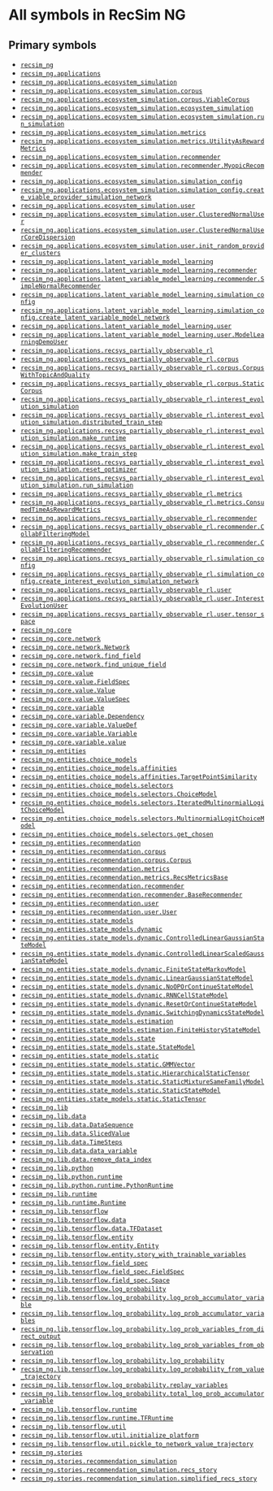 # All symbols in RecSim NG

<!-- Insert buttons and diff -->

## Primary symbols

*   <a href="../recsim_ng.md"><code>recsim_ng</code></a>
*   <a href="../recsim_ng/applications.md"><code>recsim_ng.applications</code></a>
*   <a href="../recsim_ng/applications/ecosystem_simulation.md"><code>recsim_ng.applications.ecosystem_simulation</code></a>
*   <a href="../recsim_ng/applications/ecosystem_simulation/corpus.md"><code>recsim_ng.applications.ecosystem_simulation.corpus</code></a>
*   <a href="../recsim_ng/applications/ecosystem_simulation/corpus/ViableCorpus.md"><code>recsim_ng.applications.ecosystem_simulation.corpus.ViableCorpus</code></a>
*   <a href="../recsim_ng/applications/ecosystem_simulation/ecosystem_simulation.md"><code>recsim_ng.applications.ecosystem_simulation.ecosystem_simulation</code></a>
*   <a href="../recsim_ng/applications/ecosystem_simulation/ecosystem_simulation/run_simulation.md"><code>recsim_ng.applications.ecosystem_simulation.ecosystem_simulation.run_simulation</code></a>
*   <a href="../recsim_ng/applications/ecosystem_simulation/metrics.md"><code>recsim_ng.applications.ecosystem_simulation.metrics</code></a>
*   <a href="../recsim_ng/applications/ecosystem_simulation/metrics/UtilityAsRewardMetrics.md"><code>recsim_ng.applications.ecosystem_simulation.metrics.UtilityAsRewardMetrics</code></a>
*   <a href="../recsim_ng/applications/ecosystem_simulation/recommender.md"><code>recsim_ng.applications.ecosystem_simulation.recommender</code></a>
*   <a href="../recsim_ng/applications/ecosystem_simulation/recommender/MyopicRecommender.md"><code>recsim_ng.applications.ecosystem_simulation.recommender.MyopicRecommender</code></a>
*   <a href="../recsim_ng/applications/ecosystem_simulation/simulation_config.md"><code>recsim_ng.applications.ecosystem_simulation.simulation_config</code></a>
*   <a href="../recsim_ng/applications/ecosystem_simulation/simulation_config/create_viable_provider_simulation_network.md"><code>recsim_ng.applications.ecosystem_simulation.simulation_config.create_viable_provider_simulation_network</code></a>
*   <a href="../recsim_ng/applications/ecosystem_simulation/user.md"><code>recsim_ng.applications.ecosystem_simulation.user</code></a>
*   <a href="../recsim_ng/applications/ecosystem_simulation/user/ClusteredNormalUser.md"><code>recsim_ng.applications.ecosystem_simulation.user.ClusteredNormalUser</code></a>
*   <a href="../recsim_ng/applications/ecosystem_simulation/user/ClusteredNormalUserCoreDispersion.md"><code>recsim_ng.applications.ecosystem_simulation.user.ClusteredNormalUserCoreDispersion</code></a>
*   <a href="../recsim_ng/applications/ecosystem_simulation/user/init_random_provider_clusters.md"><code>recsim_ng.applications.ecosystem_simulation.user.init_random_provider_clusters</code></a>
*   <a href="../recsim_ng/applications/latent_variable_model_learning.md"><code>recsim_ng.applications.latent_variable_model_learning</code></a>
*   <a href="../recsim_ng/applications/latent_variable_model_learning/recommender.md"><code>recsim_ng.applications.latent_variable_model_learning.recommender</code></a>
*   <a href="../recsim_ng/applications/latent_variable_model_learning/recommender/SimpleNormalRecommender.md"><code>recsim_ng.applications.latent_variable_model_learning.recommender.SimpleNormalRecommender</code></a>
*   <a href="../recsim_ng/applications/latent_variable_model_learning/simulation_config.md"><code>recsim_ng.applications.latent_variable_model_learning.simulation_config</code></a>
*   <a href="../recsim_ng/applications/latent_variable_model_learning/simulation_config/create_latent_variable_model_network.md"><code>recsim_ng.applications.latent_variable_model_learning.simulation_config.create_latent_variable_model_network</code></a>
*   <a href="../recsim_ng/applications/latent_variable_model_learning/user.md"><code>recsim_ng.applications.latent_variable_model_learning.user</code></a>
*   <a href="../recsim_ng/applications/latent_variable_model_learning/user/ModelLearningDemoUser.md"><code>recsim_ng.applications.latent_variable_model_learning.user.ModelLearningDemoUser</code></a>
*   <a href="../recsim_ng/applications/recsys_partially_observable_rl.md"><code>recsim_ng.applications.recsys_partially_observable_rl</code></a>
*   <a href="../recsim_ng/applications/recsys_partially_observable_rl/corpus.md"><code>recsim_ng.applications.recsys_partially_observable_rl.corpus</code></a>
*   <a href="../recsim_ng/applications/recsys_partially_observable_rl/corpus/CorpusWithTopicAndQuality.md"><code>recsim_ng.applications.recsys_partially_observable_rl.corpus.CorpusWithTopicAndQuality</code></a>
*   <a href="../recsim_ng/applications/recsys_partially_observable_rl/corpus/StaticCorpus.md"><code>recsim_ng.applications.recsys_partially_observable_rl.corpus.StaticCorpus</code></a>
*   <a href="../recsim_ng/applications/recsys_partially_observable_rl/interest_evolution_simulation.md"><code>recsim_ng.applications.recsys_partially_observable_rl.interest_evolution_simulation</code></a>
*   <a href="../recsim_ng/applications/recsys_partially_observable_rl/interest_evolution_simulation/distributed_train_step.md"><code>recsim_ng.applications.recsys_partially_observable_rl.interest_evolution_simulation.distributed_train_step</code></a>
*   <a href="../recsim_ng/applications/recsys_partially_observable_rl/interest_evolution_simulation/make_runtime.md"><code>recsim_ng.applications.recsys_partially_observable_rl.interest_evolution_simulation.make_runtime</code></a>
*   <a href="../recsim_ng/applications/recsys_partially_observable_rl/interest_evolution_simulation/make_train_step.md"><code>recsim_ng.applications.recsys_partially_observable_rl.interest_evolution_simulation.make_train_step</code></a>
*   <a href="../recsim_ng/applications/recsys_partially_observable_rl/interest_evolution_simulation/reset_optimizer.md"><code>recsim_ng.applications.recsys_partially_observable_rl.interest_evolution_simulation.reset_optimizer</code></a>
*   <a href="../recsim_ng/applications/recsys_partially_observable_rl/interest_evolution_simulation/run_simulation.md"><code>recsim_ng.applications.recsys_partially_observable_rl.interest_evolution_simulation.run_simulation</code></a>
*   <a href="../recsim_ng/applications/recsys_partially_observable_rl/metrics.md"><code>recsim_ng.applications.recsys_partially_observable_rl.metrics</code></a>
*   <a href="../recsim_ng/applications/recsys_partially_observable_rl/metrics/ConsumedTimeAsRewardMetrics.md"><code>recsim_ng.applications.recsys_partially_observable_rl.metrics.ConsumedTimeAsRewardMetrics</code></a>
*   <a href="../recsim_ng/applications/recsys_partially_observable_rl/recommender.md"><code>recsim_ng.applications.recsys_partially_observable_rl.recommender</code></a>
*   <a href="../recsim_ng/applications/recsys_partially_observable_rl/recommender/CollabFilteringModel.md"><code>recsim_ng.applications.recsys_partially_observable_rl.recommender.CollabFilteringModel</code></a>
*   <a href="../recsim_ng/applications/recsys_partially_observable_rl/recommender/CollabFilteringRecommender.md"><code>recsim_ng.applications.recsys_partially_observable_rl.recommender.CollabFilteringRecommender</code></a>
*   <a href="../recsim_ng/applications/recsys_partially_observable_rl/simulation_config.md"><code>recsim_ng.applications.recsys_partially_observable_rl.simulation_config</code></a>
*   <a href="../recsim_ng/applications/recsys_partially_observable_rl/simulation_config/create_interest_evolution_simulation_network.md"><code>recsim_ng.applications.recsys_partially_observable_rl.simulation_config.create_interest_evolution_simulation_network</code></a>
*   <a href="../recsim_ng/applications/recsys_partially_observable_rl/user.md"><code>recsim_ng.applications.recsys_partially_observable_rl.user</code></a>
*   <a href="../recsim_ng/applications/recsys_partially_observable_rl/user/InterestEvolutionUser.md"><code>recsim_ng.applications.recsys_partially_observable_rl.user.InterestEvolutionUser</code></a>
*   <a href="../recsim_ng/applications/recsys_partially_observable_rl/user/tensor_space.md"><code>recsim_ng.applications.recsys_partially_observable_rl.user.tensor_space</code></a>
*   <a href="../recsim_ng/core.md"><code>recsim_ng.core</code></a>
*   <a href="../recsim_ng/core/network.md"><code>recsim_ng.core.network</code></a>
*   <a href="../recsim_ng/core/network/Network.md"><code>recsim_ng.core.network.Network</code></a>
*   <a href="../recsim_ng/core/network/find_field.md"><code>recsim_ng.core.network.find_field</code></a>
*   <a href="../recsim_ng/core/network/find_unique_field.md"><code>recsim_ng.core.network.find_unique_field</code></a>
*   <a href="../recsim_ng/core/value.md"><code>recsim_ng.core.value</code></a>
*   <a href="../recsim_ng/core/value/FieldSpec.md"><code>recsim_ng.core.value.FieldSpec</code></a>
*   <a href="../recsim_ng/core/value/Value.md"><code>recsim_ng.core.value.Value</code></a>
*   <a href="../recsim_ng/core/value/Value.md"><code>recsim_ng.core.value.ValueSpec</code></a>
*   <a href="../recsim_ng/core/variable.md"><code>recsim_ng.core.variable</code></a>
*   <a href="../recsim_ng/core/variable/Dependency.md"><code>recsim_ng.core.variable.Dependency</code></a>
*   <a href="../recsim_ng/core/variable/ValueDef.md"><code>recsim_ng.core.variable.ValueDef</code></a>
*   <a href="../recsim_ng/core/variable/Variable.md"><code>recsim_ng.core.variable.Variable</code></a>
*   <a href="../recsim_ng/core/variable/value.md"><code>recsim_ng.core.variable.value</code></a>
*   <a href="../recsim_ng/entities.md"><code>recsim_ng.entities</code></a>
*   <a href="../recsim_ng/entities/choice_models.md"><code>recsim_ng.entities.choice_models</code></a>
*   <a href="../recsim_ng/entities/choice_models/affinities.md"><code>recsim_ng.entities.choice_models.affinities</code></a>
*   <a href="../recsim_ng/entities/choice_models/affinities/TargetPointSimilarity.md"><code>recsim_ng.entities.choice_models.affinities.TargetPointSimilarity</code></a>
*   <a href="../recsim_ng/entities/choice_models/selectors.md"><code>recsim_ng.entities.choice_models.selectors</code></a>
*   <a href="../recsim_ng/entities/choice_models/selectors/ChoiceModel.md"><code>recsim_ng.entities.choice_models.selectors.ChoiceModel</code></a>
*   <a href="../recsim_ng/entities/choice_models/selectors/IteratedMultinormialLogitChoiceModel.md"><code>recsim_ng.entities.choice_models.selectors.IteratedMultinormialLogitChoiceModel</code></a>
*   <a href="../recsim_ng/entities/choice_models/selectors/MultinormialLogitChoiceModel.md"><code>recsim_ng.entities.choice_models.selectors.MultinormialLogitChoiceModel</code></a>
*   <a href="../recsim_ng/entities/choice_models/selectors/get_chosen.md"><code>recsim_ng.entities.choice_models.selectors.get_chosen</code></a>
*   <a href="../recsim_ng/entities/recommendation.md"><code>recsim_ng.entities.recommendation</code></a>
*   <a href="../recsim_ng/entities/recommendation/corpus.md"><code>recsim_ng.entities.recommendation.corpus</code></a>
*   <a href="../recsim_ng/entities/recommendation/corpus/Corpus.md"><code>recsim_ng.entities.recommendation.corpus.Corpus</code></a>
*   <a href="../recsim_ng/entities/recommendation/metrics.md"><code>recsim_ng.entities.recommendation.metrics</code></a>
*   <a href="../recsim_ng/entities/recommendation/metrics/RecsMetricsBase.md"><code>recsim_ng.entities.recommendation.metrics.RecsMetricsBase</code></a>
*   <a href="../recsim_ng/entities/recommendation/recommender.md"><code>recsim_ng.entities.recommendation.recommender</code></a>
*   <a href="../recsim_ng/entities/recommendation/recommender/BaseRecommender.md"><code>recsim_ng.entities.recommendation.recommender.BaseRecommender</code></a>
*   <a href="../recsim_ng/entities/recommendation/user.md"><code>recsim_ng.entities.recommendation.user</code></a>
*   <a href="../recsim_ng/entities/recommendation/user/User.md"><code>recsim_ng.entities.recommendation.user.User</code></a>
*   <a href="../recsim_ng/entities/state_models.md"><code>recsim_ng.entities.state_models</code></a>
*   <a href="../recsim_ng/entities/state_models/dynamic.md"><code>recsim_ng.entities.state_models.dynamic</code></a>
*   <a href="../recsim_ng/entities/state_models/dynamic/ControlledLinearGaussianStateModel.md"><code>recsim_ng.entities.state_models.dynamic.ControlledLinearGaussianStateModel</code></a>
*   <a href="../recsim_ng/entities/state_models/dynamic/ControlledLinearScaledGaussianStateModel.md"><code>recsim_ng.entities.state_models.dynamic.ControlledLinearScaledGaussianStateModel</code></a>
*   <a href="../recsim_ng/entities/state_models/dynamic/FiniteStateMarkovModel.md"><code>recsim_ng.entities.state_models.dynamic.FiniteStateMarkovModel</code></a>
*   <a href="../recsim_ng/entities/state_models/dynamic/LinearGaussianStateModel.md"><code>recsim_ng.entities.state_models.dynamic.LinearGaussianStateModel</code></a>
*   <a href="../recsim_ng/entities/state_models/dynamic/NoOPOrContinueStateModel.md"><code>recsim_ng.entities.state_models.dynamic.NoOPOrContinueStateModel</code></a>
*   <a href="../recsim_ng/entities/state_models/dynamic/RNNCellStateModel.md"><code>recsim_ng.entities.state_models.dynamic.RNNCellStateModel</code></a>
*   <a href="../recsim_ng/entities/state_models/dynamic/ResetOrContinueStateModel.md"><code>recsim_ng.entities.state_models.dynamic.ResetOrContinueStateModel</code></a>
*   <a href="../recsim_ng/entities/state_models/dynamic/SwitchingDynamicsStateModel.md"><code>recsim_ng.entities.state_models.dynamic.SwitchingDynamicsStateModel</code></a>
*   <a href="../recsim_ng/entities/state_models/estimation.md"><code>recsim_ng.entities.state_models.estimation</code></a>
*   <a href="../recsim_ng/entities/state_models/estimation/FiniteHistoryStateModel.md"><code>recsim_ng.entities.state_models.estimation.FiniteHistoryStateModel</code></a>
*   <a href="../recsim_ng/entities/state_models/state.md"><code>recsim_ng.entities.state_models.state</code></a>
*   <a href="../recsim_ng/entities/state_models/state/StateModel.md"><code>recsim_ng.entities.state_models.state.StateModel</code></a>
*   <a href="../recsim_ng/entities/state_models/static.md"><code>recsim_ng.entities.state_models.static</code></a>
*   <a href="../recsim_ng/entities/state_models/static/GMMVector.md"><code>recsim_ng.entities.state_models.static.GMMVector</code></a>
*   <a href="../recsim_ng/entities/state_models/static/HierarchicalStaticTensor.md"><code>recsim_ng.entities.state_models.static.HierarchicalStaticTensor</code></a>
*   <a href="../recsim_ng/entities/state_models/static/StaticMixtureSameFamilyModel.md"><code>recsim_ng.entities.state_models.static.StaticMixtureSameFamilyModel</code></a>
*   <a href="../recsim_ng/entities/state_models/static/StaticStateModel.md"><code>recsim_ng.entities.state_models.static.StaticStateModel</code></a>
*   <a href="../recsim_ng/entities/state_models/static/StaticTensor.md"><code>recsim_ng.entities.state_models.static.StaticTensor</code></a>
*   <a href="../recsim_ng/lib.md"><code>recsim_ng.lib</code></a>
*   <a href="../recsim_ng/lib/data.md"><code>recsim_ng.lib.data</code></a>
*   <a href="../recsim_ng/lib/data/DataSequence.md"><code>recsim_ng.lib.data.DataSequence</code></a>
*   <a href="../recsim_ng/lib/data/SlicedValue.md"><code>recsim_ng.lib.data.SlicedValue</code></a>
*   <a href="../recsim_ng/lib/data/TimeSteps.md"><code>recsim_ng.lib.data.TimeSteps</code></a>
*   <a href="../recsim_ng/lib/data/data_variable.md"><code>recsim_ng.lib.data.data_variable</code></a>
*   <a href="../recsim_ng/lib/data/remove_data_index.md"><code>recsim_ng.lib.data.remove_data_index</code></a>
*   <a href="../recsim_ng/lib/python.md"><code>recsim_ng.lib.python</code></a>
*   <a href="../recsim_ng/lib/python/runtime.md"><code>recsim_ng.lib.python.runtime</code></a>
*   <a href="../recsim_ng/lib/python/runtime/PythonRuntime.md"><code>recsim_ng.lib.python.runtime.PythonRuntime</code></a>
*   <a href="../recsim_ng/lib/runtime.md"><code>recsim_ng.lib.runtime</code></a>
*   <a href="../recsim_ng/lib/runtime/Runtime.md"><code>recsim_ng.lib.runtime.Runtime</code></a>
*   <a href="../recsim_ng/lib/tensorflow.md"><code>recsim_ng.lib.tensorflow</code></a>
*   <a href="../recsim_ng/lib/tensorflow/data.md"><code>recsim_ng.lib.tensorflow.data</code></a>
*   <a href="../recsim_ng/lib/tensorflow/data/TFDataset.md"><code>recsim_ng.lib.tensorflow.data.TFDataset</code></a>
*   <a href="../recsim_ng/lib/tensorflow/entity.md"><code>recsim_ng.lib.tensorflow.entity</code></a>
*   <a href="../recsim_ng/lib/tensorflow/entity/Entity.md"><code>recsim_ng.lib.tensorflow.entity.Entity</code></a>
*   <a href="../recsim_ng/lib/tensorflow/entity/story_with_trainable_variables.md"><code>recsim_ng.lib.tensorflow.entity.story_with_trainable_variables</code></a>
*   <a href="../recsim_ng/lib/tensorflow/field_spec.md"><code>recsim_ng.lib.tensorflow.field_spec</code></a>
*   <a href="../recsim_ng/lib/tensorflow/field_spec/FieldSpec.md"><code>recsim_ng.lib.tensorflow.field_spec.FieldSpec</code></a>
*   <a href="../recsim_ng/lib/tensorflow/field_spec/Space.md"><code>recsim_ng.lib.tensorflow.field_spec.Space</code></a>
*   <a href="../recsim_ng/lib/tensorflow/log_probability.md"><code>recsim_ng.lib.tensorflow.log_probability</code></a>
*   <a href="../recsim_ng/lib/tensorflow/log_probability/log_prob_accumulator_variable.md"><code>recsim_ng.lib.tensorflow.log_probability.log_prob_accumulator_variable</code></a>
*   <a href="../recsim_ng/lib/tensorflow/log_probability/log_prob_accumulator_variables.md"><code>recsim_ng.lib.tensorflow.log_probability.log_prob_accumulator_variables</code></a>
*   <a href="../recsim_ng/lib/tensorflow/log_probability/log_prob_variables_from_direct_output.md"><code>recsim_ng.lib.tensorflow.log_probability.log_prob_variables_from_direct_output</code></a>
*   <a href="../recsim_ng/lib/tensorflow/log_probability/log_prob_variables_from_observation.md"><code>recsim_ng.lib.tensorflow.log_probability.log_prob_variables_from_observation</code></a>
*   <a href="../recsim_ng/lib/tensorflow/log_probability/log_probability.md"><code>recsim_ng.lib.tensorflow.log_probability.log_probability</code></a>
*   <a href="../recsim_ng/lib/tensorflow/log_probability/log_probability_from_value_trajectory.md"><code>recsim_ng.lib.tensorflow.log_probability.log_probability_from_value_trajectory</code></a>
*   <a href="../recsim_ng/lib/tensorflow/log_probability/replay_variables.md"><code>recsim_ng.lib.tensorflow.log_probability.replay_variables</code></a>
*   <a href="../recsim_ng/lib/tensorflow/log_probability/total_log_prob_accumulator_variable.md"><code>recsim_ng.lib.tensorflow.log_probability.total_log_prob_accumulator_variable</code></a>
*   <a href="../recsim_ng/lib/tensorflow/runtime.md"><code>recsim_ng.lib.tensorflow.runtime</code></a>
*   <a href="../recsim_ng/lib/tensorflow/runtime/TFRuntime.md"><code>recsim_ng.lib.tensorflow.runtime.TFRuntime</code></a>
*   <a href="../recsim_ng/lib/tensorflow/util.md"><code>recsim_ng.lib.tensorflow.util</code></a>
*   <a href="../recsim_ng/lib/tensorflow/util/initialize_platform.md"><code>recsim_ng.lib.tensorflow.util.initialize_platform</code></a>
*   <a href="../recsim_ng/lib/tensorflow/util/pickle_to_network_value_trajectory.md"><code>recsim_ng.lib.tensorflow.util.pickle_to_network_value_trajectory</code></a>
*   <a href="../recsim_ng/stories.md"><code>recsim_ng.stories</code></a>
*   <a href="../recsim_ng/stories/recommendation_simulation.md"><code>recsim_ng.stories.recommendation_simulation</code></a>
*   <a href="../recsim_ng/stories/recommendation_simulation/recs_story.md"><code>recsim_ng.stories.recommendation_simulation.recs_story</code></a>
*   <a href="../recsim_ng/stories/recommendation_simulation/simplified_recs_story.md"><code>recsim_ng.stories.recommendation_simulation.simplified_recs_story</code></a>

